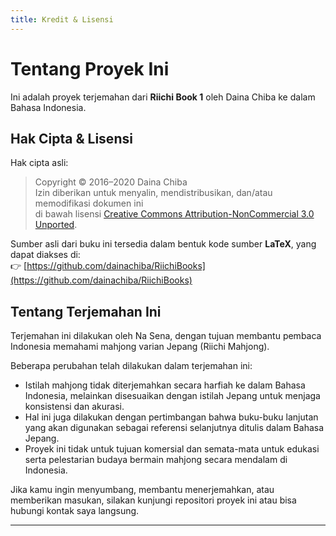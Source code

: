 ```yaml
---
title: Kredit & Lisensi
---
```


# Tentang Proyek Ini

Ini adalah proyek terjemahan dari **Riichi Book 1** oleh Daina Chiba ke dalam Bahasa Indonesia.

## Hak Cipta & Lisensi

Hak cipta asli:
> Copyright © 2016–2020 Daina Chiba  
> Izin diberikan untuk menyalin, mendistribusikan, dan/atau memodifikasi dokumen ini  
> di bawah lisensi [Creative Commons Attribution-NonCommercial 3.0 Unported](https://bit.ly/1xIMXnA).

Sumber asli dari buku ini tersedia dalam bentuk kode sumber **LaTeX**, yang dapat diakses di:  
👉 [https://github.com/dainachiba/RiichiBooks](https://github.com/dainachiba/RiichiBooks)

## Tentang Terjemahan Ini

Terjemahan ini dilakukan oleh Na Sena, dengan tujuan membantu pembaca Indonesia memahami mahjong varian Jepang (Riichi Mahjong).

Beberapa perubahan telah dilakukan dalam terjemahan ini:

- Istilah mahjong tidak diterjemahkan secara harfiah ke dalam Bahasa Indonesia, melainkan disesuaikan dengan istilah Jepang untuk menjaga konsistensi dan akurasi.
- Hal ini juga dilakukan dengan pertimbangan bahwa buku-buku lanjutan yang akan digunakan sebagai referensi selanjutnya ditulis dalam Bahasa Jepang.
- Proyek ini tidak untuk tujuan komersial dan semata-mata untuk edukasi serta pelestarian budaya bermain mahjong secara mendalam di Indonesia.

Jika kamu ingin menyumbang, membantu menerjemahkan, atau memberikan masukan, silakan kunjungi repositori proyek ini atau bisa hubungi kontak saya langsung.

---

